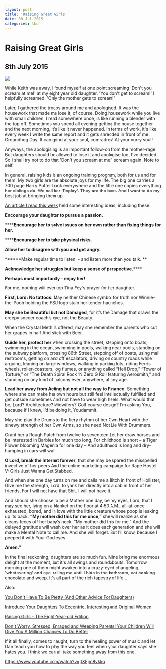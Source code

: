 ```yaml
---
layout: post
title: 'Raising Great Girls'
date: 08-Jul-2015
categories: tbd
---
```


# Raising Great Girls

## 8th July 2015

<img class="photo-horiz" src="https://s-media-cache-ak0.pinimg.com/736x/1f/ad/8e/1fad8e3bd4bd2704180b77bb4bb7eff3.jpg" />

While Keith was away,   I found myself at one point screaming 'Don't you scream at me!' at my eight year old daughter. 'You don't get to scream!' I helpfully screamed. 'Only the mother gets to scream!"

Later, I gathered the troops around me and apologised. It was the housework that made me lose it, of course. Doing housework while you live with small children, I read somewhere once, is like running a blender with the top off. Sometimes you spend all evening getting the house together and the next morning, it's like it never happened. In terms of work, it's like every week I write the same report and it gets shredded in front of me. Groundhog Day. It can grind at your soul, comradres! At your vurry soul!

Anyways, the apologising is an important follow-on from the mother-rage. But daughters should be allowed to lose it and apologise too, I've decided. So I shall try not to do that 'Don't you scream at me!' scream again. Note to self.

In general, raising kids is an ongoing training program, both for us and for them. My two girls are the absolute joys for my life. The big one carries a 700 page Harry Potter book everywhere and the little one copies everything her siblings do. We call her 'Replay'. They are the best. And I want to do my best job at bringing them up.

<a href="http://www.pbs.org/parents/parenting/raising-girls/body-image-identity/raising-a-powerful-girl/">An article I read this week</a> held some interesting ideas, including these:

**Encourage your daughter to pursue a passion.**

******Encourage her to solve issues on her own rather than fixing things for her.**

******Encourage her to take physical risks.**

**Allow her to disagree with you and get angry.**

******Make regular time to listen  - and listen more than you talk. **

**Acknowledge her struggles but keep a sense of perspective.******

**Perhaps most importantly - enjoy her!**

For me, nothing will ever top Tina Fey's prayer for her daughter.

**First, Lord: No tattoos.** May neither Chinese symbol for truth nor Winnie-the-Pooh holding the FSU logo stain her tender haunches.

**May she be Beautiful but not Damaged**, for it’s the Damage that draws the creepy soccer coach’s eye, not the Beauty.

When the Crystal Meth is offered, may she remember the parents who cut her grapes in half And stick with Beer.

**Guide her, protect her** when crossing the street, stepping onto boats, swimming in the ocean, swimming in pools, walking near pools, standing on the subway platform, crossing 86th Street, stepping off of boats, using mall restrooms, getting on and off escalators, driving on country roads while arguing, leaning on large windows, walking in parking lots, riding Ferris wheels, roller-coasters, log flumes, or anything called “Hell Drop,” “Tower of Torture,” or “The Death Spiral Rock ‘N Zero G Roll featuring Aerosmith,” and standing on any kind of balcony ever, anywhere, at any age.

**Lead her away from Acting but not all the way to Finance.** Something where she can make her own hours but still feel intellectually fulfilled and get outside sometimes And not have to wear high heels. What would that be, Lord? Architecture? Midwifery? Golf course design? I’m asking You, because if I knew, I’d be doing it, Youdammit.

May she play the Drums to the fiery rhythm of her Own Heart with the sinewy strength of her Own Arms, so she need Not Lie With Drummers.

Grant her a Rough Patch from twelve to seventeen.Let her draw horses and be interested in Barbies for much too long, For childhood is short – a Tiger Flower blooming Magenta for one day – And adulthood is long and dry-humping in cars will wait.

**O Lord, break the Internet forever**, that she may be spared the misspelled invective of her peers And the online marketing campaign for Rape Hostel V: Girls Just Wanna Get Stabbed.

And when she one day turns on me and calls me a Bitch in front of Hollister, Give me the strength, Lord, to yank her directly into a cab in front of her friends, For I will not have that Shit. I will not have it.

And should she choose to be a Mother one day, be my eyes, Lord, that I may see her, lying on a blanket on the floor at 4:50 A.M., all-at-once exhausted, bored, and in love with the little creature whose poop is leaking up its back. **“My mother did this for me once,”** she will realize as she cleans feces off her baby’s neck. “My mother did this for me.” And the delayed gratitude will wash over her as it does each generation and she will make a Mental Note to call me. And she will forget. But I’ll know, because I peeped it with Your God eyes.

**Amen.”**

In the final reckoning, daughters are so much fun. Mine bring me enormous delight at the moment, but it's all swings and roundabouts. Tomorrow morning one of them might awaken into a crazy-eyed changeling, 'whetevering' and eye-rolling me until I hide in the bathroom, eat cooking chocolate and weep. It's all part of the rich tapestry of life...

Also:

<a href="http://mogantosh.com/you-dont-have-to-be-pretty-and-other-advice-for-daughters/">You Don't Have To Be Pretty (And Other Advice For Daughters)</a>

<a href="http://mogantosh.com/introduce-your-daughters-to-eccentric-interesting-and-original-women/">Introduce Your Daughters To Eccentric, Interesting and Original Women</a>

<a href="http://mogantosh.com/raising-girls-the-eight-year-old/">Raising Girls - The Eight-Year-old Edition</a>

<a href="http://mogantosh.com/dont-worry-stressed-enraged-and-weeping-parents-your-kids-will-give-you-a-million-chances-to-do-better/">Don't Worry, Stressed, Enraged and Weeping Parents! Your Children Will Give You A Million Chances To Do Better</a>

If it all finally, comes to naught, turn to the healing power of music and let Dan teach you how to play the way you feel when your daughter says she hates you. I think we can all take something away from this one.

https://www.youtube.com/watch?v=jtXFjm8vkko

